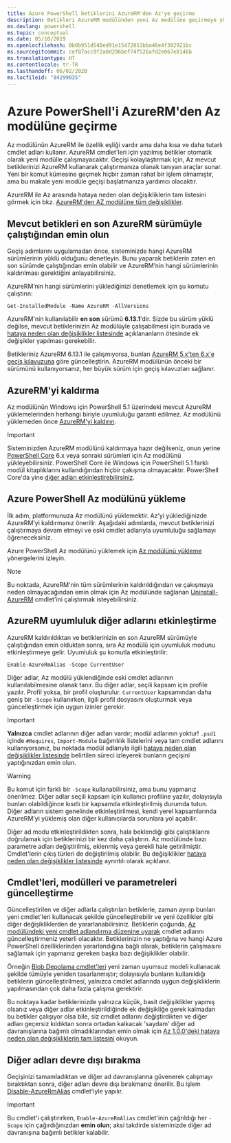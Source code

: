 ```yaml
---
title: Azure PowerShell betiklerini AzureRM'den Az'ye geçirme
description: Betikleri AzureRM modülünden yeni Az modülüne geçirmeye yönelik adımları ve araçları öğrenin.
ms.devlang: powershell
ms.topic: conceptual
ms.date: 05/10/2019
ms.openlocfilehash: 0b0b951d540ed91e15472853bba46e4f302921bc
ms.sourcegitcommit: cef87acc9f2a0d296bef74f526afd2e067e8146b
ms.translationtype: HT
ms.contentlocale: tr-TR
ms.lasthandoff: 06/02/2020
ms.locfileid: "84299035"
---
```

# <a name="migrate-azure-powershell-from-azurerm-to-az"></a>Azure PowerShell'i AzureRM'den Az modülüne geçirme

Az modülünün AzureRM ile özellik eşliği vardır ama daha kısa ve daha tutarlı cmdlet adları kullanır.
AzureRM cmdlet'leri için yazılmış betikler otomatik olarak yeni modülle çalışmayacaktır. Geçişi kolaylaştırmak için, Az mevcut betiklerinizi AzureRM kullanarak çalıştırmanıza olanak tanıyan araçlar sunar. Yeni bir komut kümesine geçmek hiçbir zaman rahat bir işlem olmamıştır, ama bu makale yeni modüle geçişi başlatmanıza yardımcı olacaktır.

AzureRM ile Az arasında hataya neden olan değişikliklerin tam listesini görmek için bkz. [AzureRM'den AZ modülüne tüm değişiklikler](migrate-az-1.0.0.md).

## <a name="ensure-existing-scripts-work-with-the-latest-azurerm-release"></a>Mevcut betikleri en son AzureRM sürümüyle çalıştığından emin olun

Geçiş adımlarını uygulamadan önce, sisteminizde hangi AzureRM sürümlerinin yüklü olduğunu denetleyin. Bunu yaparak betiklerin zaten en son sürümde çalıştığından emin olabilir ve AzureRM’nin hangi sürümlerinin kaldırılması gerektiğini anlayabilirsiniz.

AzureRM’nin hangi sürümlerini yüklediğinizi denetlemek için şu komutu çalıştırın:

```powershell-interactive
Get-InstalledModule -Name AzureRM -AllVersions
```

AzureRM'nin kullanılabilir __en son__ sürümü __6.13.1__'dir. Sizde bu sürüm yüklü değilse, mevcut betiklerinizin Az modülüyle çalışabilmesi için burada ve [hataya neden olan değişiklikler listesinde](migrate-az-1.0.0.md) açıklananların ötesinde ek değişikler yapılması gerekebilir.

Betikleriniz AzureRM 6.13.1 ile çalışmıyorsa, bunları [AzureRM 5.x'ten 6.x'e geçiş kılavuzuna](/powershell/azure/azurerm/migration-guide.6.0.0) göre güncelleştirin.
AzureRM modülünün önceki bir sürümünü kullanıyorsanız, her büyük sürüm için geçiş kılavuzları sağlanır.

## <a name="uninstall-azurerm"></a>AzureRM'yi kaldırma

Az modülünün Windows için PowerShell 5.1 üzerindeki mevcut AzureRM yüklemelerinden herhangi biriyle uyumluluğu garanti edilmez. Az modülünü yüklemeden önce [AzureRM'yi kaldırın](/powershell/azure/uninstall-az-ps#uninstall-the-azurerm-module).

> [!IMPORTANT]
>
> Sisteminizden AzureRM modülünü kaldırmaya hazır değilseniz, onun yerine [PowerShell Core](/powershell/scripting/install/installing-powershell-core-on-windows) 6.x veya sonraki sürümleri için Az modülünü yükleyebilirsiniz. PowerShell Core ile Windows için PowerShell 5.1 farklı modül kitaplıklarını kullandığından hiçbir çakışma olmayacaktır. PowerShell Core'da yine [diğer adları etkinleştirebilirsiniz](#enable-azurerm-compatibility-aliases).

## <a name="install-the-azure-powershell-az-module"></a>Azure PowerShell Az modülünü yükleme

İlk adım, platformunuza Az modülünü yüklemektir. Az’yi yüklediğinizde AzureRM’yi kaldırmanız önerilir. Aşağıdaki adımlarda, mevcut betiklerinizi çalıştırmaya devam etmeyi ve eski cmdlet adlarıyla uyumluluğu sağlamayı öğreneceksiniz.

Azure PowerShell Az modülünü yüklemek için [Az modülünü yükleme](install-az-ps.md) yönergelerini izleyin.

> [!NOTE]
> Bu noktada, AzureRM'nin tüm sürümlerinin kaldırıldığından ve çakışmaya neden olmayacağından emin olmak için Az modülünde sağlanan [Uninstall-AzureRM](/powershell/module/az.accounts/uninstall-azurerm) cmdlet'ini çalıştırmak isteyebilirsiniz.

## <a name="enable-azurerm-compatibility-aliases"></a>AzureRM uyumluluk diğer adlarını etkinleştirme

AzureRM kaldırıldıktan ve betiklerinizin en son AzureRM sürümüyle çalıştığından emin olduktan sonra, sıra Az modülü için uyumluluk modunu etkinleştirmeye gelir. Uyumluluk şu komutla etkinleştirilir:

```powershell-interactive
Enable-AzureRmAlias -Scope CurrentUser
```

Diğer adlar, Az modülü yüklendiğinde eski cmdlet adlarının kullanılabilmesine olanak tanır. Bu diğer adlar, seçili kapsam için profile yazılır. Profil yoksa, bir profil oluşturulur.
`CurrentUser` kapsamından daha geniş bir `-Scope` kullanırken, ilgili profil dosyasını oluşturmak veya güncelleştirmek için uygun izinler gerekir.

> [!IMPORTANT]
> __Yalnızca__ cmdlet adlarının diğer adları vardır; modül adlarının yoktur! `.psd1` içinde `#Requires`, `Import-Module` bağımlılık listelerini veya tam cmdlet adlarını kullanıyorsanız, bu noktada modül adlarıyla ilgili [hataya neden olan değişiklikler listesinde](migrate-az-1.0.0.md) belirtilen süreci izleyerek bunların geçişini yaptığınızdan emin olun.

> [!WARNING]
>
> Bu komut için farklı bir `-Scope` kullanabilirsiniz, ama bunu yapmanız önerilmez. Diğer adlar seçili kapsam için kullanıcı profiline yazılır, dolayısıyla bunları olabildiğince kısıtlı bir kapsamda etkinleştirilmiş durumda tutun. Diğer adların sistem genelinde etkinleştirilmesi, kendi yerel kapsamlarında AzureRM’yi yüklemiş olan diğer kullanıcılarda sorunlara yol açabilir.

Diğer ad modu etkinleştirildikten sonra, hala beklendiği gibi çalıştıklarını doğrulamak için betiklerinizi bir kez daha çalıştırın.
Az modülünde bazı parametre adları değiştirilmiş, eklenmiş veya gerekli hale getirilmiştir. Cmdlet'lerin çıkış türleri de değiştirilmiş olabilir. Bu değişiklikler [hataya neden olan değişiklikler listesinde](migrate-az-1.0.0.md) ayrıntılı olarak açıklanır.

## <a name="update-cmdlets-modules-and-parameters"></a>Cmdlet'leri, modülleri ve parametreleri güncelleştirme

Güncelleştirilen ve diğer adlarla çalıştırılan betiklerle, zaman ayırıp bunları yeni cmdlet'leri kullanacak şekilde güncelleştirebilir ve yeni özellikler gibi diğer değişikliklerden de yararlanabilirsiniz. Betiklerin çoğunda, [Az modülündeki yeni cmdlet adlandırma düzenine uyarak](migrate-az-1.0.0.md#cmdlet-noun-prefix-changes) cmdlet adlarını güncelleştirmeniz yeterli olacaktır. Betiklerinizin ne yaptığına ve hangi Azure PowerShell özelliklerinden yararlandığına bağlı olarak, betiklerin çalışmasını sağlamak için yapmanız gereken başka bazı değişiklikler olabilir.

Örneğin [Blob Depolama cmdlet'leri](migrate-az-1.0.0.md#azstorage-previously-azurestorage-and-azurermstorage) yeni zaman uyumsuz modeli kullanacak şekilde tümüyle yeniden tasarlanmıştır; dolayısıyla bunların kullanıldığı betiklerin güncelleştirilmesi, yalnızca cmdlet adlarında uygun değişikliklerin yapılmasından çok daha fazla çalışma gerektirir.

Bu noktaya kadar betiklerinizde yalnızca küçük, basit değişiklikler yapmış olsanız veya diğer adlar etkinleştirildiğinde ek değişikliğe gerek kalmadan bu betikler çalışıyor olsa bile, siz cmdlet adlarını değiştirdikten ve diğer adları geçersiz kıldıktan sonra ortadan kalkacak 'saydam' diğer ad davranışlarına bağımlı olmadıklarından emin olmak için [Az 1.0.0'deki hataya neden olan değişikliklerin tam listesini](migrate-az-1.0.0.md) okuyun.

## <a name="disable-aliases"></a>Diğer adları devre dışı bırakma

Geçişinizi tamamladıktan ve diğer ad davranışlarına güvenerek çalışmayı bıraktıktan sonra, diğer adları devre dışı bırakmanız önerilir. Bu işlem [Disable-AzureRmAlias](/powershell/module/az.accounts/disable-azurermalias) cmdlet'iyle yapılır.

> [!IMPORTANT]
> Bu cmdlet'i çalıştırırken, `Enable-AzureRmAlias` cmdlet'inin çağrıldığı her `-Scope` için çağırdığınızdan __emin olun__; aksi takdirde sisteminizde diğer ad davranışına bağımlı betikler kalabilir.
